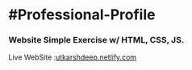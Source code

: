 <h1>#Professional-Profile</h1>

<h3>Website Simple Exercise w/ HTML, CSS, JS.</h3>

Live WebSite :<a href="https://utkarshdeep.netlify.app/">utkarshdeep.netlify.com</a>
